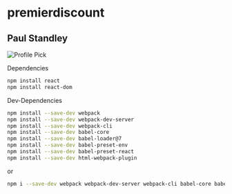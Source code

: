 # premierdiscount

## Paul Standley

![Profile Pick](http://res.cloudinary.com/pieol2/image/upload/v1516543296/profile-small.png)

Dependencies

```Bash
npm install react
npm install react-dom
```

Dev-Dependencies

```Bash
npm install --save-dev webpack
npm install --save-dev webpack-dev-server
npm install --save-dev webpack-cli
npm install --save-dev babel-core
npm install --save-dev babel-loader@7
npm install --save-dev babel-preset-env
npm install --save-dev babel-preset-react
npm install --save-dev html-webpack-plugin
```

or

```bash
npm i --save-dev webpack webpack-dev-server webpack-cli babel-core babel-loader babel-preset-env babel-preset-react html-webpack-plugin
```